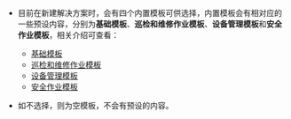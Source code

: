 * 目前在新建解决方案时，会有四个内置模板可供选择，内置模板会有相对应的一些预设内容，分别为**基础模板**、**巡检和维修作业模板**、**设备管理模板**和**安全作业模板**，相关介绍可查看：
  + [基础模板](./基础模板.md)
  + [巡检和维修作业模板](./巡检和维修作业模板.md)
  + [设备管理模板](./设备管理模板.md)
  + [安全作业模板](./安全作业模板.md)

* 如不选择，则为空模板，不会有预设的内容。